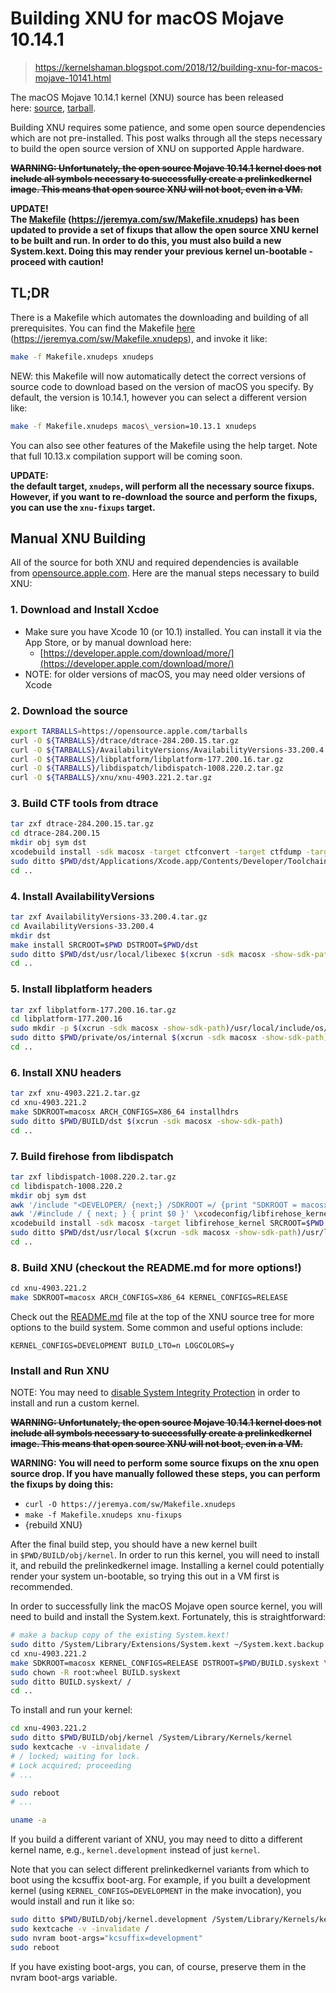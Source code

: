 # Building XNU for macOS Mojave 10.14.1

> https://kernelshaman.blogspot.com/2018/12/building-xnu-for-macos-mojave-10141.html

The macOS Mojave 10.14.1 kernel (XNU) source has been released here: [source](https://opensource.apple.com/source/xnu/xnu-4903.221.2/)[](https://www.blogger.com/), [tarball](https://opensource.apple.com/tarballs/xnu/xnu-4903.221.2.tar.gz).  
  
Building XNU requires some patience, and some open source dependencies which are not pre-installed. This post walks through all the steps necessary to build the open source version of XNU on supported Apple hardware.  
  
~~**WARNING: Unfortunately, the open source Mojave 10.14.1 kernel does not include all symbols necessary to successfully create a prelinkedkernel image. This means that open source XNU will not boot, even in a VM.**~~
  
**UPDATE!**  
**The [Makefile](Makefile.xnudeps) (https://jeremya.com/sw/Makefile.xnudeps) has been updated to provide a set of fixups that allow the open source XNU kernel to be built and run. In order to do this, you must also build a new System.kext. Doing this may render your previous kernel un-bootable - proceed with caution!**
  

## TL;DR

There is a Makefile which automates the downloading and building of all prerequisites. You can find the Makefile [here](Makefile.xnudeps) (https://jeremya.com/sw/Makefile.xnudeps), and invoke it like:  

```sh
make -f Makefile.xnudeps xnudeps
```

NEW: this Makefile will now automatically detect the correct versions of source code to download based on the version of macOS you specify. By default, the version is 10.14.1, however you can select a different version like:  

```sh
make -f Makefile.xnudeps macos\_version=10.13.1 xnudeps
```

You can also see other features of the Makefile using the help target. Note that full 10.13.x compilation support will be coming soon.  
  
**UPDATE:**  
**the default target, `xnudeps`, will perform all the necessary source fixups. However, if you want to re-download the source and perform the fixups, you can use the `xnu-fixups` target.**

## Manual XNU Building

All of the source for both XNU and required dependencies is available from [opensource.apple.com](https://opensource.apple.com/). Here are the manual steps necessary to build XNU:  

### 1. Download and Install Xcdoe

- Make sure you have Xcode 10 (or 10.1) installed. You can install it via the App Store, or by manual download here:
    - [https://developer.apple.com/download/more/](https://developer.apple.com/download/more/)
- NOTE: for older versions of macOS, you may need older versions of Xcode

### 2. Download the source

```sh
export TARBALLS=https://opensource.apple.com/tarballs
curl -O ${TARBALLS}/dtrace/dtrace-284.200.15.tar.gz
curl -O ${TARBALLS}/AvailabilityVersions/AvailabilityVersions-33.200.4.tar.gz
curl -O ${TARBALLS}/libplatform/libplatform-177.200.16.tar.gz
curl -O ${TARBALLS}/libdispatch/libdispatch-1008.220.2.tar.gz
curl -O ${TARBALLS}/xnu/xnu-4903.221.2.tar.gz
```

### 3. Build CTF tools from dtrace

```sh
tar zxf dtrace-284.200.15.tar.gz
cd dtrace-284.200.15
mkdir obj sym dst
xcodebuild install -sdk macosx -target ctfconvert -target ctfdump -target ctfmerge ARCHS=x86_64 SRCROOT=$PWD OBJROOT=$PWD/obj SYMROOT=$PWD/sym DSTROOT=$PWD/dst HEADER_SEARCH_PATHS="$PWD/compat/opensolaris/** $PWD/lib/**"
sudo ditto $PWD/dst/Applications/Xcode.app/Contents/Developer/Toolchains/XcodeDefault.xctoolchain /Applications/Xcode.app/Contents/Developer/Toolchains/XcodeDefault.xctoolchain
cd ..
```

### 4. Install AvailabilityVersions

```sh
tar zxf AvailabilityVersions-33.200.4.tar.gz
cd AvailabilityVersions-33.200.4
mkdir dst
make install SRCROOT=$PWD DSTROOT=$PWD/dst
sudo ditto $PWD/dst/usr/local/libexec $(xcrun -sdk macosx -show-sdk-path)/usr/local/libexec
cd ..
```

### 5. Install libplatform headers

```sh
tar zxf libplatform-177.200.16.tar.gz
cd libplatform-177.200.16
sudo mkdir -p $(xcrun -sdk macosx -show-sdk-path)/usr/local/include/os/internal
sudo ditto $PWD/private/os/internal $(xcrun -sdk macosx -show-sdk-path)/usr/local/include/os/internal
cd ..
```

### 6. Install XNU headers

```sh
tar zxf xnu-4903.221.2.tar.gz
cd xnu-4903.221.2
make SDKROOT=macosx ARCH_CONFIGS=X86_64 installhdrs
sudo ditto $PWD/BUILD/dst $(xcrun -sdk macosx -show-sdk-path)
cd ..
```

### 7. Build firehose from libdispatch

```sh
tar zxf libdispatch-1008.220.2.tar.gz
cd libdispatch-1008.220.2
mkdir obj sym dst
awk '/include "<DEVELOPER/ {next;} /SDKROOT =/ {print "SDKROOT = macosx"; next;} {print $0}' xcodeconfig/libdispatch.xcconfig > .__tmp__ && mv -f .__tmp__ xcodeconfig/libdispatch.xcconfig
awk '/#include / { next; } { print $0 }' \xcodeconfig/libfirehose_kernel.xcconfig > .__tmp__ && mv -f .__tmp__ xcodeconfig/libfirehose_kernel.xcconfig
xcodebuild install -sdk macosx -target libfirehose_kernel SRCROOT=$PWD OBJROOT=$PWD/obj SYMROOT=$PWD/sym DSTROOT=$PWD/dst
sudo ditto $PWD/dst/usr/local $(xcrun -sdk macosx -show-sdk-path)/usr/local
cd ..
```

### 8. Build XNU (checkout the README.md for more options!)

```sh
cd xnu-4903.221.2
make SDKROOT=macosx ARCH_CONFIGS=X86_64 KERNEL_CONFIGS=RELEASE
```

Check out the [README.md](https://github.com/apple/darwin-xnu/blob/master/README.md) file at the top of the XNU source tree for more options to the build system. Some common and useful options include:

```console
KERNEL_CONFIGS=DEVELOPMENT BUILD_LTO=n LOGCOLORS=y
```

### Install and Run XNU

NOTE: You may need to [disable System Integrity Protection](https://developer.apple.com/library/archive/documentation/Security/Conceptual/System_Integrity_Protection_Guide/ConfiguringSystemIntegrityProtection/ConfiguringSystemIntegrityProtection.html) in order to install and run a custom kernel.

~~**WARNING: Unfortunately, the open source Mojave 10.14.1 kernel does not include all symbols necessary to successfully create a prelinkedkernel image. This means that open source XNU will not boot, even in a VM.**~~
  
**WARNING: You will need to perform some source fixups on the xnu open source drop. If you have manually followed these steps, you can perform the fixups by doing this:**

- `curl -O https://jeremya.com/sw/Makefile.xnudeps`
- `make -f Makefile.xnudeps xnu-fixups`
- {rebuild XNU}

  
After the final build step, you should have a new kernel built in `$PWD/BUILD/obj/kernel`. In order to run this kernel, you will need to install it, and rebuild the prelinkedkernel image. Installing a kernel could potentially render your system un-bootable, so trying this out in a VM first is recommended.  
  
In order to successfully link the macOS Mojave open source kernel, you will need to build and install the System.kext. Fortunately, this is straightforward:  

```sh
# make a backup copy of the existing System.kext!
sudo ditto /System/Library/Extensions/System.kext ~/System.kext.backup
cd xnu-4903.221.2
make SDKROOT=macosx KERNEL_CONFIGS=RELEASE DSTROOT=$PWD/BUILD.syskext \install\_config
sudo chown -R root:wheel BUILD.syskext
sudo ditto BUILD.syskext/ /
cd ..
```
  
To install and run your kernel:  

```sh
cd xnu-4903.221.2
sudo ditto $PWD/BUILD/obj/kernel /System/Library/Kernels/kernel
sudo kextcache -v -invalidate /
# / locked; waiting for lock.
# Lock acquired; proceeding
# ...

sudo reboot
# ...

uname -a
```

If you build a different variant of XNU, you may need to ditto a different kernel name, e.g., `kernel.development` instead of just `kernel`.

Note that you can select different prelinkedkernel variants from which to boot using the kcsuffix boot-arg. For example, if you built a development kernel (using `KERNEL_CONFIGS=DEVELOPMENT` in the make invocation), you would install and run it like so:

```sh
sudo ditto $PWD/BUILD/obj/kernel.development /System/Library/Kernels/kernel.development
sudo kextcache -v -invalidate /
sudo nvram boot-args="kcsuffix=development"
sudo reboot
```

If you have existing boot-args, you can, of course, preserve them in the nvram boot-args variable.
